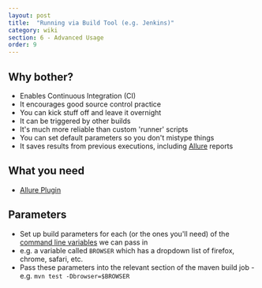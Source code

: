 ```yaml
---
layout: post
title:  "Running via Build Tool (e.g. Jenkins)"
category: wiki
section: 6 - Advanced Usage
order: 9
---
```


## Why bother?

- Enables Continuous Integration (CI)
- It encourages good source control practice
- You can kick stuff off and leave it overnight
- It can be triggered by other builds
- It's much more reliable than custom 'runner' scripts
- You can set default parameters so you don't mistype things
- It saves results from previous executions, including [Allure](http://allure.qatools.ru/) reports

## What you need

- [Allure Plugin](https://wiki.jenkins-ci.org/display/JENKINS/Allure+Plugin)

## Parameters

- Set up build parameters for each (or the ones you'll need) of the [command line variables](Command-Line-Options.md) we can pass in
- e.g. a variable called `BROWSER` which has a dropdown list of firefox, chrome, safari, etc.
- Pass these parameters into the relevant section of the maven build job - e.g. `mvn test -Dbrowser=$BROWSER`
